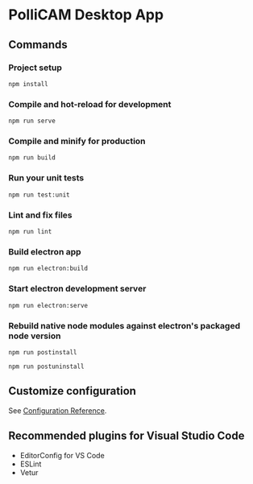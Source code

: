 # PolliCAM Desktop App

## Commands
### Project setup
`npm install`

### Compile and hot-reload for development
`npm run serve`

### Compile and minify for production
`npm run build`

### Run your unit tests
`npm run test:unit`

### Lint and fix files
`npm run lint`

### Build electron app
`npm run electron:build`

### Start electron development server
`npm run electron:serve`

### Rebuild native node modules against electron's packaged node version
`npm run postinstall`

`npm run postuninstall`

## Customize configuration
See [Configuration Reference](https://cli.vuejs.org/config/).

## Recommended plugins for Visual Studio Code
- EditorConfig for VS Code
- ESLint
- Vetur

